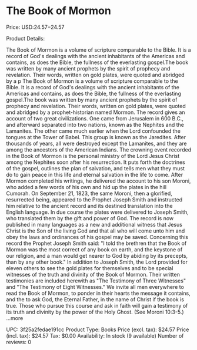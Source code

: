 # The Book of Mormon

Price: USD:$24.57-$24.57

Product Details:

The Book of Mormon is a volume of scripture comparable to the Bible. It is a record of God's dealings with the ancient inhabitants of the Americas and contains, as does the Bible, the fullness of the everlasting gospel.The book was written by many ancient prophets by the spirit of prophecy and revelation. Their words, written on gold plates, were quoted and abridged by a p The Book of Mormon is a volume of scripture comparable to the Bible. It is a record of God's dealings with the ancient inhabitants of the Americas and contains, as does the Bible, the fullness of the everlasting gospel.The book was written by many ancient prophets by the spirit of prophecy and revelation. Their words, written on gold plates, were quoted and abridged by a prophet-historian named Mormon. The record gives an account of two great civilizations. One came from Jerusalem in 600 B.C., and afterward separated into two nations, known as the Nephites and the Lamanites. The other came much earlier when the Lord confounded the tongues at the Tower of Babel. This group is known as the Jaredites. After thousands of years, all were destroyed except the Lamanites, and they are among the ancestors of the American Indians. The crowning event recorded in the Book of Mormon is the personal ministry of the Lord Jesus Christ among the Nephites soon after his resurrection. It puts forth the doctrines of the gospel, outlines the plan of salvation, and tells men what they must do to gain peace in this life and eternal salvation in the life to come. After Mormon completed his writings, he delivered the account to his son Moroni, who added a few words of his own and hid up the plates in the hill Cumorah. On September 21, 1823, the same Moroni, then a glorified, resurrected being, appeared to the Prophet Joseph Smith and instructed him relative to the ancient record and its destined translation into the English language. In due course the plates were delivered to Joseph Smith, who translated them by the gift and power of God. The record is now published in many languages as a new and additional witness that Jesus Christ is the Son of the living God and that all who will come unto him and obey the laws and ordinances of his gospel may be saved. Concerning this record the Prophet Joseph Smith said: "I told the brethren that the Book of Mormon was the most correct of any book on earth, and the keystone of our religion, and a man would get nearer to God by abiding by its precepts, than by any other book." In addition to Joseph Smith, the Lord provided for eleven others to see the gold plates for themselves and to be special witnesses of the truth and divinity of the Book of Mormon. Their written testimonies are included herewith as "The Testimony of Three Witnesses" and "The Testimony of Eight Witnesses." We invite all men everywhere to read the Book of Mormon, to ponder in their hearts the message it contains, and the to ask God, the Eternal Father, in the name of Christ if the book is true. Those who pursue this course and ask in faith will gain a testimony of its truth and divinity by the power of the Holy Ghost. (See Moroni 10:3-5.) ...more

UPC: 3f25a2fedae191cc
Product Type: Books
Price (excl. tax): $24.57
Price (incl. tax): $24.57
Tax: $0.00
Availability: In stock (9 available)
Number of reviews: 0